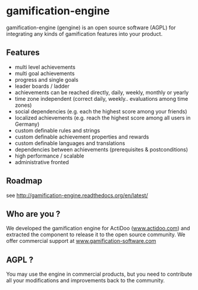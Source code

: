 # gamification-engine

gamification-engine (gengine) is an open source software (AGPL) for integrating any kinds of gamification features into your product.

## Features

* multi level achievements
* multi goal achievements
* progress and single goals 
* leader boards / ladder
* achievements can be reached directly, daily, weekly, monthly or yearly
* time zone independent (correct daily, weekly.. evaluations among time zones)
* social dependencies (e.g. each the highest score among your friends)
* localized achievements (e.g. reach the highest score among all users in Germany)
* custom definable rules and strings
* custom definable achievement properties and rewards
* custom definable languages and translations
* dependencies between achievements (prerequisites & postconditions)
* high performance / scalable
* administrative fronted

## Roadmap
see http://gamification-engine.readthedocs.org/en/latest/

## Who are you ?
We developed the gamification engine for ActiDoo (www.actidoo.com) and extracted the component to release it to the open source community.
We offer commercial support at www.gamification-software.com

## AGPL ?
You may use the engine in commercial products, but you need to contribute all your modifications and improvements back to the community.
